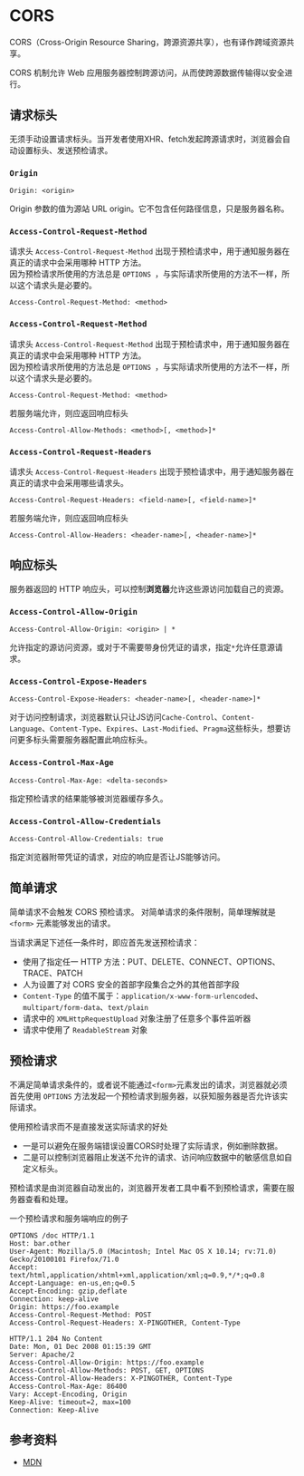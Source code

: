 # CORS
CORS（Cross-Origin Resource Sharing，跨源资源共享），也有译作跨域资源共享。

CORS 机制允许 Web 应用服务器控制跨源访问，从而使跨源数据传输得以安全进行。

## 请求标头

无须手动设置请求标头。当开发者使用XHR、fetch发起跨源请求时，浏览器会自动设置标头、发送预检请求。

### `Origin`
```http
Origin: <origin>
```
Origin 参数的值为源站 URL origin。它不包含任何路径信息，只是服务器名称。

### `Access-Control-Request-Method`

请求头 `Access-Control-Request-Method` 出现于预检请求中，用于通知服务器在真正的请求中会采用哪种 HTTP 方法。  
因为预检请求所使用的方法总是 `OPTIONS `，与实际请求所使用的方法不一样，所以这个请求头是必要的。

```http
Access-Control-Request-Method: <method>
```

### `Access-Control-Request-Method`

请求头 `Access-Control-Request-Method` 出现于预检请求中，用于通知服务器在真正的请求中会采用哪种 HTTP 方法。  
因为预检请求所使用的方法总是 `OPTIONS `，与实际请求所使用的方法不一样，所以这个请求头是必要的。

```http
Access-Control-Request-Method: <method>
```
若服务端允许，则应返回响应标头
```http
Access-Control-Allow-Methods: <method>[, <method>]*
```

### `Access-Control-Request-Headers`

请求头 `Access-Control-Request-Headers` 出现于预检请求中，用于通知服务器在真正的请求中会采用哪些请求头。

```http
Access-Control-Request-Headers: <field-name>[, <field-name>]*
```
若服务端允许，则应返回响应标头
```http
Access-Control-Allow-Headers: <header-name>[, <header-name>]*
```

## 响应标头

服务器返回的 HTTP 响应头，可以控制**浏览器**允许这些源访问加载自己的资源。

### `Access-Control-Allow-Origin`

```http
Access-Control-Allow-Origin: <origin> | *
```
允许指定的源访问资源，或对于不需要带身份凭证的请求，指定`*`允许任意源请求。

### `Access-Control-Expose-Headers`

```http
Access-Control-Expose-Headers: <header-name>[, <header-name>]*
```
对于访问控制请求，浏览器默认只让JS访问`Cache-Control`、`Content-Language`、`Content-Type`、`Expires`、`Last-Modified`、`Pragma`这些标头，想要访问更多标头需要服务器配置此响应标头。

### `Access-Control-Max-Age`

```http
Access-Control-Max-Age: <delta-seconds>
```
指定预检请求的结果能够被浏览器缓存多久。

### `Access-Control-Allow-Credentials`

```http
Access-Control-Allow-Credentials: true
```
指定浏览器附带凭证的请求，对应的响应是否让JS能够访问。

## 简单请求

简单请求不会触发 CORS 预检请求。
对简单请求的条件限制，简单理解就是 `<form>` 元素能够发出的请求。

当请求满足下述任一条件时，即应首先发送预检请求：
- 使用了指定任一 HTTP 方法：PUT、DELETE、CONNECT、OPTIONS、TRACE、PATCH
- 人为设置了对 CORS 安全的首部字段集合之外的其他首部字段
- `Content-Type` 的值不属于：`application/x-www-form-urlencoded`、`multipart/form-data`、`text/plain`
- 请求中的 `XMLHttpRequestUpload` 对象注册了任意多个事件监听器
- 请求中使用了 `ReadableStream` 对象

## 预检请求

不满足简单请求条件的，或者说不能通过`<form>`元素发出的请求，浏览器就必须首先使用 `OPTIONS` 方法发起一个预检请求到服务器，以获知服务器是否允许该实际请求。

使用预检请求而不是直接发送实际请求的好处
- 一是可以避免在服务端错误设置CORS时处理了实际请求，例如删除数据。
- 二是可以控制浏览器阻止发送不允许的请求、访问响应数据中的敏感信息如自定义标头。

预检请求是由浏览器自动发出的，浏览器开发者工具中看不到预检请求，需要在服务器查看和处理。

一个预检请求和服务端响应的例子
```http
OPTIONS /doc HTTP/1.1
Host: bar.other
User-Agent: Mozilla/5.0 (Macintosh; Intel Mac OS X 10.14; rv:71.0) Gecko/20100101 Firefox/71.0
Accept: text/html,application/xhtml+xml,application/xml;q=0.9,*/*;q=0.8
Accept-Language: en-us,en;q=0.5
Accept-Encoding: gzip,deflate
Connection: keep-alive
Origin: https://foo.example
Access-Control-Request-Method: POST
Access-Control-Request-Headers: X-PINGOTHER, Content-Type

HTTP/1.1 204 No Content
Date: Mon, 01 Dec 2008 01:15:39 GMT
Server: Apache/2
Access-Control-Allow-Origin: https://foo.example
Access-Control-Allow-Methods: POST, GET, OPTIONS
Access-Control-Allow-Headers: X-PINGOTHER, Content-Type
Access-Control-Max-Age: 86400
Vary: Accept-Encoding, Origin
Keep-Alive: timeout=2, max=100
Connection: Keep-Alive
```

## 参考资料

- [MDN](https://developer.mozilla.org/zh-CN/docs/Web/HTTP/CORS)